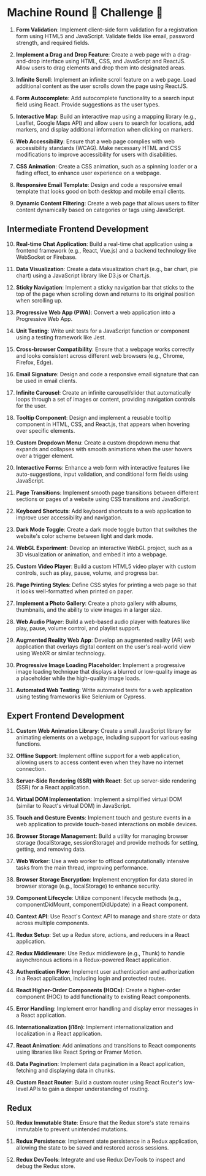 # Machine Round 🧠 Challenge 🎯


1. **Form Validation**: Implement client-side form validation for a registration form using HTML5 and JavaScript. Validate fields like email, password strength, and required fields.

2. **Implement a Drag and Drop Feature**: Create a web page with a drag-and-drop interface using HTML, CSS, and JavaScript and ReactJS. Allow users to drag elements and drop them into designated areas.

3. **Infinite Scroll**: Implement an infinite scroll feature on a web page. Load additional content as the user scrolls down the page using ReactJS.

4. **Form Autocomplete**: Add autocomplete functionality to a search input field using React. Provide suggestions as the user types.

5. **Interactive Map**: Build an interactive map using a mapping library (e.g., Leaflet, Google Maps API) and allow users to search for locations, add markers, and display additional information when clicking on markers.

6. **Web Accessibility**: Ensure that a web page complies with web accessibility standards (WCAG). Make necessary HTML and CSS modifications to improve accessibility for users with disabilities.

7. **CSS Animation**: Create a CSS animation, such as a spinning loader or a fading effect, to enhance user experience on a webpage.

8. **Responsive Email Template**: Design and code a responsive email template that looks good on both desktop and mobile email clients.

9. **Dynamic Content Filtering**: Create a web page that allows users to filter content dynamically based on categories or tags using JavaScript.


## Intermediate Frontend Development

10. **Real-time Chat Application**: Build a real-time chat application using a frontend framework (e.g., React, Vue.js) and a backend technology like WebSocket or Firebase.

11. **Data Visualization**: Create a data visualization chart (e.g., bar chart, pie chart) using a JavaScript library like D3.js or Chart.js.

12. **Sticky Navigation**: Implement a sticky navigation bar that sticks to the top of the page when scrolling down and returns to its original position when scrolling up.


13. **Progressive Web App (PWA)**: Convert a web application into a Progressive Web App.

14. **Unit Testing**: Write unit tests for a JavaScript function or component using a testing framework like Jest.

15. **Cross-browser Compatibility**: Ensure that a webpage works correctly and looks consistent across different web browsers (e.g., Chrome, Firefox, Edge).

16. **Email Signature**: Design and code a responsive email signature that can be used in email clients.

17. **Infinite Carousel**: Create an infinite carousel/slider that automatically loops through a set of images or content, providing navigation controls for the user.

18. **Tooltip Component**: Design and implement a reusable tooltip component in HTML, CSS, and React.js, that appears when hovering over specific elements.


18. **Custom Dropdown Menu**: Create a custom dropdown menu that expands and collapses with smooth animations when the user hovers over a trigger element.

19. **Interactive Forms**: Enhance a web form with interactive features like auto-suggestions, input validation, and conditional form fields using JavaScript.

20. **Page Transitions**: Implement smooth page transitions between different sections or pages of a website using CSS transitions and JavaScript.

21. **Keyboard Shortcuts**: Add keyboard shortcuts to a web application to improve user accessibility and navigation.

22. **Dark Mode Toggle**: Create a dark mode toggle button that switches the website's color scheme between light and dark mode.

23. **WebGL Experiment**: Develop an interactive WebGL project, such as a 3D visualization or animation, and embed it into a webpage.

24. **Custom Video Player**: Build a custom HTML5 video player with custom controls, such as play, pause, volume, and progress bar.

25. **Page Printing Styles**: Define CSS styles for printing a web page so that it looks well-formatted when printed on paper.

26. **Implement a Photo Gallery**: Create a photo gallery with albums, thumbnails, and the ability to view images in a larger size.

27. **Web Audio Player**: Build a web-based audio player with features like play, pause, volume control, and playlist support.

28. **Augmented Reality Web App**: Develop an augmented reality (AR) web application that overlays digital content on the user's real-world view using WebXR or similar technology.

29. **Progressive Image Loading Placeholder**: Implement a progressive image loading technique that displays a blurred or low-quality image as a placeholder while the high-quality image loads.

30. **Automated Web Testing**: Write automated tests for a web application using testing frameworks like Selenium or Cypress.

## Expert Frontend Development

31. **Custom Web Animation Library**: Create a small JavaScript library for animating elements on a webpage, including support for various easing functions.

32. **Offline Support**: Implement offline support for a web application, allowing users to access content even when they have no internet connection.

33. **Server-Side Rendering (SSR) with React**: Set up server-side rendering (SSR) for a React application.

34. **Virtual DOM Implementation**: Implement a simplified virtual DOM (similar to React's virtual DOM) in JavaScript.

35. **Touch and Gesture Events**: Implement touch and gesture events in a web application to provide touch-based interactions on mobile devices.

36. **Browser Storage Management**: Build a utility for managing browser storage (localStorage, sessionStorage) and provide methods for setting, getting, and removing data.

37. **Web Worker**: Use a web worker to offload computationally intensive tasks from the main thread, improving performance.

38. **Browser Storage Encryption**: Implement encryption for data stored in browser storage (e.g., localStorage) to enhance security.

39. **Component Lifecycle**: Utilize component lifecycle methods (e.g., componentDidMount, componentDidUpdate) in a React component.


40. **Context API**: Use React's Context API to manage and share state or data across multiple components.

41. **Redux Setup**: Set up a Redux store, actions, and reducers in a React application.


42. **Redux Middleware**: Use Redux middleware (e.g., Thunk) to handle asynchronous actions in a Redux-powered React application.

43. **Authentication Flow**: Implement user authentication and authorization in a React application, including login and protected routes.

44. **React Higher-Order Components (HOCs)**: Create a higher-order component (HOC) to add functionality to existing React components.

45. **Error Handling**: Implement error handling and display error messages in a React application.


46. **Internationalization (i18n)**: Implement internationalization and localization in a React application.

47. **React Animation**: Add animations and transitions to React components using libraries like React Spring or Framer Motion.

48. **Data Pagination**: Implement data pagination in a React application, fetching and displaying data in chunks.

49. **Custom React Router**: Build a custom router using React Router's low-level APIs to gain a deeper understanding of routing.

## Redux

50. **Redux Immutable State**: Ensure that the Redux store's state remains immutable to prevent unintended mutations.

51. **Redux Persistence**: Implement state persistence in a Redux application, allowing the state to be saved and restored across sessions.

52. **Redux DevTools**: Integrate and use Redux DevTools to inspect and debug the Redux store.
